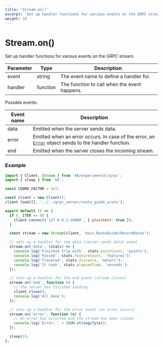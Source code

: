 ```yaml
---
title: 'Stream.on()'
excerpt: 'Set up handler functions for various events on the GRPC stream.'
weight: 10
---
```


# Stream.on()

Set up handler functions for various events on the GRPC stream.

| Parameter | Type     | Description                                  |
| --------- | -------- | -------------------------------------------- |
| event     | string   | The event name to define a handler for.      |
| handler   | function | The function to call when the event happens. |

Possible events:

| Event name | Description                                                                                                                                                                                              |
| ---------- | -------------------------------------------------------------------------------------------------------------------------------------------------------------------------------------------------------- |
| data       | Emitted when the server sends data.                                                                                                                                                                      |
| error      | Emitted when an error occurs. In case of the error, an [`Error`](https://grafana.com/docs/k6/<K6_VERSION>/javascript-api/k6-experimental/grpc/stream/stream-error) object sends to the handler function. |
| end        | Emitted when the server closes the incoming stream.                                                                                                                                                      |

### Example

<div class="code-group" data-props='{"labels": ["Simple example"], "lineNumbers": [true]}'>

```javascript
import { Client, Stream } from 'k6/experimental/grpc';
import { sleep } from 'k6';

const COORD_FACTOR = 1e7;

const client = new Client();
client.load([], '../../grpc_server/route_guide.proto');

export default () => {
  if (__ITER == 0) {
    client.connect('127.0.0.1:10000', { plaintext: true });
  }

  const stream = new Stream(client, 'main.RouteGuide/RecordRoute');

  // sets up a handler for the data (server sends data) event
  stream.on('data', (stats) => {
    console.log('Finished trip with', stats.pointCount, 'points');
    console.log('Passed', stats.featureCount, 'features');
    console.log('Traveled', stats.distance, 'meters');
    console.log('It took', stats.elapsedTime, 'seconds');
  });

  // sets up a handler for the end event (stream closes)
  stream.on('end', function () {
    // The server has finished sending
    client.close();
    console.log('All done');
  });

  // sets up a handler for the error event (an error occurs)
  stream.on('error', function (e) {
    // An error has occurred and the stream has been closed.
    console.log('Error: ' + JSON.stringify(e));
  });

  sleep(1);
};
```

</div>
